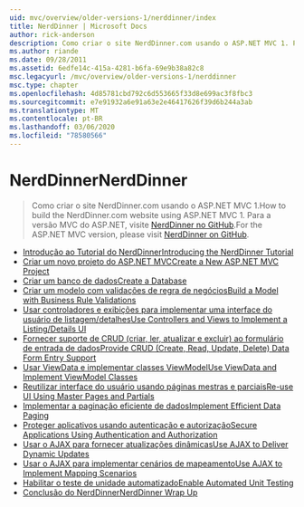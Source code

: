 ```yaml
---
uid: mvc/overview/older-versions-1/nerddinner/index
title: NerdDinner | Microsoft Docs
author: rick-anderson
description: Como criar o site NerdDinner.com usando o ASP.NET MVC 1. Para a versão do ASP.NET MVC 3, visite NerdDinner no GitHub.
ms.author: riande
ms.date: 09/28/2011
ms.assetid: 6edfe14c-415a-4281-b6fa-69e9b38a82c8
msc.legacyurl: /mvc/overview/older-versions-1/nerddinner
msc.type: chapter
ms.openlocfilehash: 4d85781cbd792c6d553665f33d8e699ac3f8fbc3
ms.sourcegitcommit: e7e91932a6e91a63e2e46417626f39d6b244a3ab
ms.translationtype: MT
ms.contentlocale: pt-BR
ms.lasthandoff: 03/06/2020
ms.locfileid: "78580566"
---
```

# <a name="nerddinner"></a><span data-ttu-id="c7d4e-104">NerdDinner</span><span class="sxs-lookup"><span data-stu-id="c7d4e-104">NerdDinner</span></span>

> <span data-ttu-id="c7d4e-105">Como criar o site NerdDinner.com usando o ASP.NET MVC 1.</span><span class="sxs-lookup"><span data-stu-id="c7d4e-105">How to build the NerdDinner.com website using ASP.NET MVC 1.</span></span> <span data-ttu-id="c7d4e-106">Para a versão MVC do ASP.NET, visite [NerdDinner no GitHub](https://github.com/AspNetMVPSamples/NerdDinner).</span><span class="sxs-lookup"><span data-stu-id="c7d4e-106">For the ASP.NET MVC version, please visit [NerdDinner on GitHub](https://github.com/AspNetMVPSamples/NerdDinner).</span></span>

- [<span data-ttu-id="c7d4e-107">Introdução ao Tutorial do NerdDinner</span><span class="sxs-lookup"><span data-stu-id="c7d4e-107">Introducing the NerdDinner Tutorial</span></span>](introducing-the-nerddinner-tutorial.md)
- [<span data-ttu-id="c7d4e-108">Criar um novo projeto do ASP.NET MVC</span><span class="sxs-lookup"><span data-stu-id="c7d4e-108">Create a New ASP.NET MVC Project</span></span>](create-a-new-aspnet-mvc-project.md)
- [<span data-ttu-id="c7d4e-109">Criar um banco de dados</span><span class="sxs-lookup"><span data-stu-id="c7d4e-109">Create a Database</span></span>](create-a-database.md)
- [<span data-ttu-id="c7d4e-110">Criar um modelo com validações de regra de negócios</span><span class="sxs-lookup"><span data-stu-id="c7d4e-110">Build a Model with Business Rule Validations</span></span>](build-a-model-with-business-rule-validations.md)
- [<span data-ttu-id="c7d4e-111">Usar controladores e exibições para implementar uma interface do usuário de listagem/detalhes</span><span class="sxs-lookup"><span data-stu-id="c7d4e-111">Use Controllers and Views to Implement a Listing/Details UI</span></span>](use-controllers-and-views-to-implement-a-listingdetails-ui.md)
- [<span data-ttu-id="c7d4e-112">Fornecer suporte de CRUD (criar, ler, atualizar e excluir) ao formulário de entrada de dados</span><span class="sxs-lookup"><span data-stu-id="c7d4e-112">Provide CRUD (Create, Read, Update, Delete) Data Form Entry Support</span></span>](provide-crud-create-read-update-delete-data-form-entry-support.md)
- [<span data-ttu-id="c7d4e-113">Usar ViewData e implementar classes ViewModel</span><span class="sxs-lookup"><span data-stu-id="c7d4e-113">Use ViewData and Implement ViewModel Classes</span></span>](use-viewdata-and-implement-viewmodel-classes.md)
- [<span data-ttu-id="c7d4e-114">Reutilizar interface do usuário usando páginas mestras e parciais</span><span class="sxs-lookup"><span data-stu-id="c7d4e-114">Re-use UI Using Master Pages and Partials</span></span>](re-use-ui-using-master-pages-and-partials.md)
- [<span data-ttu-id="c7d4e-115">Implementar a paginação eficiente de dados</span><span class="sxs-lookup"><span data-stu-id="c7d4e-115">Implement Efficient Data Paging</span></span>](implement-efficient-data-paging.md)
- [<span data-ttu-id="c7d4e-116">Proteger aplicativos usando autenticação e autorização</span><span class="sxs-lookup"><span data-stu-id="c7d4e-116">Secure Applications Using Authentication and Authorization</span></span>](secure-applications-using-authentication-and-authorization.md)
- [<span data-ttu-id="c7d4e-117">Usar o AJAX para fornecer atualizações dinâmicas</span><span class="sxs-lookup"><span data-stu-id="c7d4e-117">Use AJAX to Deliver Dynamic Updates</span></span>](use-ajax-to-deliver-dynamic-updates.md)
- [<span data-ttu-id="c7d4e-118">Usar o AJAX para implementar cenários de mapeamento</span><span class="sxs-lookup"><span data-stu-id="c7d4e-118">Use AJAX to Implement Mapping Scenarios</span></span>](use-ajax-to-implement-mapping-scenarios.md)
- [<span data-ttu-id="c7d4e-119">Habilitar o teste de unidade automatizado</span><span class="sxs-lookup"><span data-stu-id="c7d4e-119">Enable Automated Unit Testing</span></span>](enable-automated-unit-testing.md)
- [<span data-ttu-id="c7d4e-120">Conclusão do NerdDinner</span><span class="sxs-lookup"><span data-stu-id="c7d4e-120">NerdDinner Wrap Up</span></span>](nerddinner-wrap-up.md)
